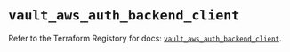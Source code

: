# `vault_aws_auth_backend_client`

Refer to the Terraform Registory for docs: [`vault_aws_auth_backend_client`](https://www.terraform.io/docs/providers/vault/r/aws_auth_backend_client).
